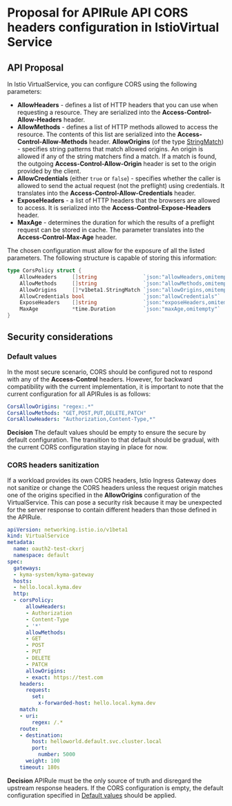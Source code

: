 # Proposal for APIRule API CORS headers configuration in IstioVirtual Service

## API Proposal

In Istio VirtualService, you can configure CORS using the following parameters:
- **AllowHeaders** - defines a list of HTTP headers that you can use when requesting a resource. They are serialized into the **Access-Control-Allow-Headers** header.
- **AllowMethods** - defines a list of HTTP methods allowed to access the resource. The contents of this list are serialized into the **Access-Control-Allow-Methods** header.
**AllowOrigins** (of the type [StringMatch](https://istio.io/latest/docs/reference/config/networking/virtual-service/#StringMatch)) - specifies string patterns that match allowed origins. An origin is allowed if any of the string matchers find a match. If a match is found, the outgoing **Access-Control-Allow-Origin** header is set to the origin provided by the client.
- **AllowCredentials** (either `true` or `false`) - specifies whether the caller is allowed to send the actual request (not the preflight) using credentials. It translates into the **Access-Control-Allow-Credentials** header.
- **ExposeHeaders** - a list of HTTP headers that the browsers are allowed to access. It is serialized into the **Access-Control-Expose-Headers** header.
- **MaxAge** - determines the duration for which the results of a preflight request can be stored in cache. The parameter translates into the **Access-Control-Max-Age** header.

The chosen configuration must allow for the exposure of all the listed parameters. The following structure is capable of storing this information:
```go
type CorsPolicy struct {
	AllowHeaders     []string               `json:"allowHeaders,omitempty"`
	AllowMethods     []string               `json:"allowMethods,omitempty"`
	AllowOrigins     []*v1beta1.StringMatch `json:"allowOrigins,omitempty"`
	AllowCredentials bool                   `json:"allowCredentials"`
	ExposeHeaders    []string               `json:"exposeHeaders,omitempty"`
	MaxAge           *time.Duration         `json:"maxAge,omitempty"`
}
```

## Security considerations

### Default values

In the most secure scenario, CORS should be configured not to respond with any of the **Access-Control** headers. However, for backward compatibility with the current implementation, it is important to note that the current configuration for all APIRules is as follows:
```yaml
CorsAllowOrigins: "regex:.*"
CorsAllowMethods: "GET,POST,PUT,DELETE,PATCH"
CorsAllowHeaders: "Authorization,Content-Type,*"
```

**Decision**
The default values should be empty to ensure the secure by default configuration. The transition to that default should be gradual, with the current CORS configuration staying in place for now.

### CORS headers sanitization

If a workload provides its own CORS headers, Istio Ingress Gateway does not sanitize or change the CORS headers unless the request origin matches one of the origins specified in the **AllowOrigins** configuration of the VirtualService. This can pose a security risk because it may be unexpected for the server response to contain different headers than those defined in the APIRule.

```yaml
apiVersion: networking.istio.io/v1beta1
kind: VirtualService
metadata:
  name: oauth2-test-ckxrj
  namespace: default
spec:
  gateways:
  - kyma-system/kyma-gateway
  hosts:
  - hello.local.kyma.dev
  http:
  - corsPolicy:
      allowHeaders:
      - Authorization
      - Content-Type
      - '*'
      allowMethods:
      - GET
      - POST
      - PUT
      - DELETE
      - PATCH
      allowOrigins:
      - exact: https://test.com
    headers:
      request:
        set:
          x-forwarded-host: hello.local.kyma.dev
    match:
    - uri:
        regex: /.*
    route:
    - destination:
        host: helloworld.default.svc.cluster.local
        port:
          number: 5000
      weight: 100
    timeout: 180s

```

**Decision**
APIRule must be the only source of truth and disregard the upstream response headers. If the CORS configuration is empty, the default configuration specified in [Default values](#default-values) should be applied.
